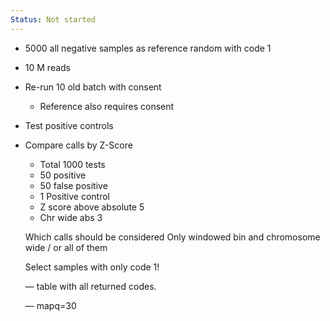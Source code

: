 ```yaml
---
Status: Not started
---
```

- 5000 all negative samples as reference random with code 1
- 10 M reads

  

  

- Re-run 10 old batch with consent
    - Reference also requires consent
- Test positive controls
- Compare calls by Z-Score
    
    - Total 1000 tests
    - 50 positive
    - 50 false positive
    - 1 Positive control
    - Z score above absolute 5
    - Chr wide abs 3
    
      
    
      
    
    Which calls should be considered Only windowed bin and chromosome wide / or all of them
    
      
    
      
    
      
    
    Select samples with only code 1!
    
      
    — table with all returned codes.  
    
    — mapq=30